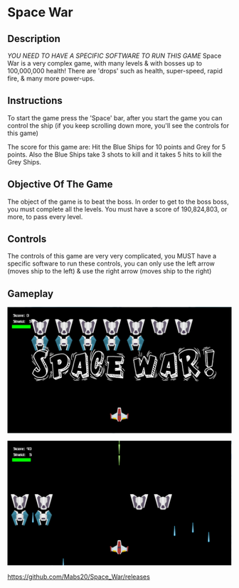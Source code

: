 # Space War

## Description

 *YOU NEED TO HAVE A SPECIFIC SOFTWARE TO RUN THIS GAME* 
Space War is a very complex game, with many levels & with bosses up to 100,000,000 health! There are 'drops' such as health, super-speed, rapid fire, & many more power-ups. 

## Instructions

To start the game press the 'Space' bar, after you start the game you can control the ship (if you keep scrolling down more, you'll see the controls for this game)

The score for this game are: Hit the Blue Ships for 10 points and Grey for 5 points. Also the Blue Ships take 3 shots to kill and it takes 5 hits to kill the Grey Ships.

## Objective Of The Game

The object of the game is to beat the boss. In order to get to the boss boss, you must complete all the levels. You must have a score of 190,824,803, or more, to pass every level.

## Controls

The controls of this game are very very complicated, you MUST have a specific software to run these controls, you can only use the left arrow (moves ship to the left) & use the right arrow (moves ship to the right)

## Gameplay

![alt text](https://github.com/Mabs20/Space_War/blob/master/screenshot/Capture.PNG)

![alt text](https://github.com/Mabs20/Space_War/blob/master/screenshot/Playing.PNG)

<https://github.com/Mabs20/Space_War/releases>
